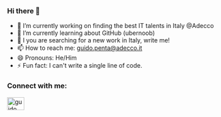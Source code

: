 ### Hi there 👋


- 🔭 I’m currently working on finding the best IT talents in Italy @Adecco 
- 🌱 I’m currently learning about GitHub (ubernoob)
- 💬 I you are searching for a new work in Italy, write me!
- 📫 How to reach me: guido.penta@adecco.it
- 😄 Pronouns: He/Him
- ⚡ Fun fact: I can't write a single line of code.
<h3 align="left">Connect with me:</h3>
<p align="left">
<a href="https://linkedin.com/in/guido-penta/" target="blank"><img align="center" src="https://raw.githubusercontent.com/rahuldkjain/github-profile-readme-generator/master/src/images/icons/Social/linked-in-alt.svg" alt="guido penta" height="30" width="40" /></a>
